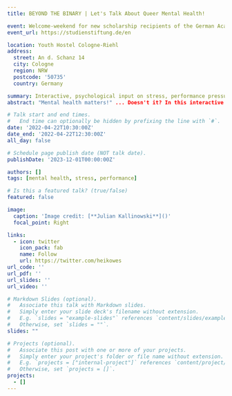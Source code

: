 ```yaml
---
title: BEYOND THE BINARY | Let's Talk About Queer Mental Health!

event: Welcome-weekend for new scholarship recipients of the German Academic Scholarship Foundation
event_url: https://studienstiftung.de/en

location: Youth Hostel Cologne-Riehl
address:
  street: An d. Schanz 14
  city: Cologne
  region: NRW
  postcode: '50735'
  country: Germany

summary: Interactive, psychological input on stress, performance pressure, and resilience during the welcome-weekend for new scholarship recipients.
abstract: "Mental health matters!" ... Doesn't it? In this interactive input, Nele and Heiko work with participants to address the topics of stress and pressure to perform during their studies; burnout and its early warning signs; and introduce contact points for mental stress situations. The input also critically explores the area of resilience and which facets may strengthen individual resources, and provides some tools for practical implementation in everyday student life. Participants will also gain an insight into the campaign work of "Mind the Mind", a Europe-wide initiative aiming at the destigmatization of mental disorders.

# Talk start and end times.
#   End time can optionally be hidden by prefixing the line with `#`.
date: '2022-04-22T10:30:00Z'
date_end: '2022-04-22T12:30:00Z'
all_day: false

# Schedule page publish date (NOT talk date).
publishDate: '2023-12-01T00:00:00Z'

authors: []
tags: [mental health, stress, performance]

# Is this a featured talk? (true/false)
featured: false

image:
  caption: 'Image credit: [**Julian Kallinowski**]()'
  focal_point: Right

links:
  - icon: twitter
    icon_pack: fab
    name: Follow
    url: https://twitter.com/heikowes
url_code: ''
url_pdf: ''
url_slides: ''
url_video: ''

# Markdown Slides (optional).
#   Associate this talk with Markdown slides.
#   Simply enter your slide deck's filename without extension.
#   E.g. `slides = "example-slides"` references `content/slides/example-slides.md`.
#   Otherwise, set `slides = ""`.
slides: ""

# Projects (optional).
#   Associate this post with one or more of your projects.
#   Simply enter your project's folder or file name without extension.
#   E.g. `projects = ["internal-project"]` references `content/project/deep-learning/index.md`.
#   Otherwise, set `projects = []`.
projects:
  - []
---
```

